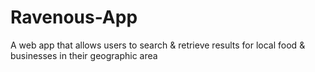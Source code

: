 # Ravenous-App
A web app that allows users to search &amp; retrieve results for local food &amp; businesses in their geographic area
